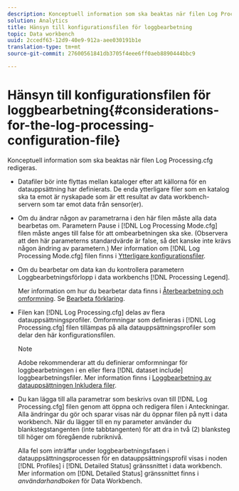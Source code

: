 ```yaml
---
description: Konceptuell information som ska beaktas när filen Log Processing.cfg redigeras.
solution: Analytics
title: Hänsyn till konfigurationsfilen för loggbearbetning
topic: Data workbench
uuid: 2ccedf63-12d9-40e9-912a-aee030191b1e
translation-type: tm+mt
source-git-commit: 27600561841db3705f4eee6ff0aeb8890444bbc9

---
```



# Hänsyn till konfigurationsfilen för loggbearbetning{#considerations-for-the-log-processing-configuration-file}

Konceptuell information som ska beaktas när filen Log Processing.cfg redigeras.

* Datafiler bör inte flyttas mellan kataloger efter att källorna för en datauppsättning har definierats. De enda ytterligare filer som en katalog ska ta emot är nyskapade som är ett resultat av data workbench-servern som tar emot data från sensor(er).
* Om du ändrar någon av parametrarna i den här filen måste alla data bearbetas om. Parametern Pause i [!DNL Log Processing Mode.cfg] filen måste anges till false för att ombearbetningen ska ske. (Observera att den här parameterns standardvärde är false, så det kanske inte krävs någon ändring av parametern.) Mer information om [!DNL Log Processing Mode.cfg] filen finns i [Ytterligare konfigurationsfiler](../../../home/c-dataset-const-proc/c-add-config-files/c-add-config-files.md#concept-1afef4f88f1e467ab4326875fd1d3004).

* Om du bearbetar om data kan du kontrollera parametern Loggbearbetningsförlopp i data workbenchs [!DNL Processing Legend].

   Mer information om hur du bearbetar data finns i [Återbearbetning och omformning](../../../home/c-dataset-const-proc/c-reproc-retrans/c-unst-reproc-retrans.md). Se [Bearbeta förklaring](../../../home/c-get-started/c-admin-intrf/c-pro-lgd.md#concept-233e27c9c84c426f8c178a27cc7ff828).

* Filen kan [!DNL Log Processing.cfg] delas av flera datauppsättningsprofiler. Omformningar som definieras i [!DNL Log Processing.cfg] filen tillämpas på alla datauppsättningsprofiler som delar den här konfigurationsfilen.

   >[!NOTE]
   >
   >Adobe rekommenderar att du definierar omformningar för loggbearbetningen i en eller flera [!DNL dataset include] loggbearbetningsfiler. Mer information finns i [Loggbearbetning av datauppsättningen Inkludera filer](../../../home/c-dataset-const-proc/c-dataset-inc-files/c-types-dataset-inc-files/c-log-proc-dataset-inc-files/c-log-proc-dataset-inc-files.md#concept-999475a22519432e98844622ca95b6ab).

* Du kan lägga till alla parametrar som beskrivs ovan till [!DNL Log Processing.cfg] filen genom att öppna och redigera filen i Anteckningar. Alla ändringar du gör och sparar visas när du öppnar filen på nytt i data workbench. När du lägger till en ny parameter använder du blankstegstangenten (inte tabbtangenten) för att dra in två (2) blanksteg till höger om föregående rubriknivå.

   Alla fel som inträffar under loggbearbetningsfasen i datauppsättningsprocessen för en datauppsättningsprofil visas i noden [!DNL Profiles] i [!DNL Detailed Status] gränssnittet i data workbench. Mer information om [!DNL Detailed Status] gränssnittet finns i *användarhandboken* för Data Workbench.

